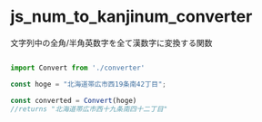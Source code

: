 # js_num_to_kanjinum_converter
文字列中の全角/半角英数字を全て漢数字に変換する関数

```javascript

import Convert from './converter'

const hoge = "北海道帯広市西19条南42丁目";

const converted = Convert(hoge)
//returns "北海道帯広市西十九条南四十二丁目"


```
